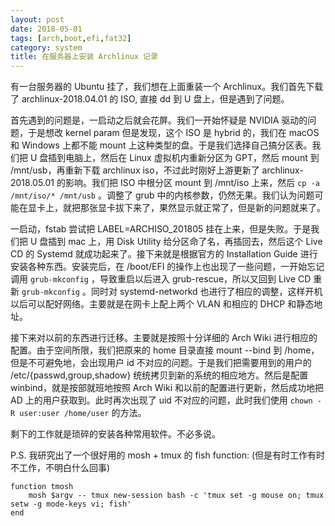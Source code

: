 ```yaml
---
layout: post
date: 2018-05-01
tags: [arch,boot,efi,fat32]
category: system
title: 在服务器上安装 Archlinux 记录
---
```


有一台服务器的 Ubuntu 挂了，我们想在上面重装一个 Archlinux。我们首先下载了 archlinux-2018.04.01 的 ISO, 直接 dd 到 U 盘上，但是遇到了问题。

首先遇到的问题是，一启动之后就会花屏。我们一开始怀疑是 NVIDIA 驱动的问题，于是想改 kernel param 但是发现，这个 ISO 是 hybrid 的，我们在 macOS 和 Windows 上都不能 mount 上这种类型的盘。于是我们选择自己搞分区表。我们把 U 盘插到电脑上，然后在 Linux 虚拟机内重新分区为 GPT，然后 mount 到 /mnt/usb，再重新下载 archlinux iso，不过此时刚好上游更新了 archlinux-2018.05.01 的影响。我们把 ISO 中根分区 mount 到 /mnt/iso 上来，然后 ```cp -a /mnt/iso/* /mnt/usb``` 。调整了 grub 中的内核参数，仍然无果。我们认为问题可能在显卡上，就把那张显卡拔下来了，果然显示就正常了，但是新的问题就来了。

一启动，fstab 尝试把 LABEL=ARCHISO_201805 挂在上来，但是失败。于是我们把 U 盘插到 mac 上，用 Disk Utility 给分区命了名，再插回去，然后这个 Live CD 的 Systemd 就成功起来了。接下来就是根据官方的 Installation Guide 进行安装各种东西。安装完后，在 /boot/EFI 的操作上也出现了一些问题，一开始忘记调用 `grub-mkconfig` ，导致重启以后进入 grub-rescue，所以又回到 Live CD 重新 `grub-mkconfig`  。同时对 systemd-networkd 也进行了相应的调整，这样开机以后可以配好网络。主要就是在网卡上配上两个 VLAN 和相应的 DHCP 和静态地址。

接下来对以前的东西进行迁移。主要就是按照十分详细的 Arch Wiki 进行相应的配置。由于空间所限，我们把原来的 home 目录直接 mount --bind 到 /home，但是不可避免地，会出现用户 id 不对应的问题。于是我们把需要用到的用户的 /etc/{passwd,group,shadow} 统统拷贝到新的系统的相应地方。然后是配置 winbind，就是按部就班地按照 Arch Wiki 和以前的配置进行更新，然后成功地把 AD 上的用户获取到。此时再次出现了 uid 不对应的问题，此时我们使用 `chown -R user:user /home/user` 的方法。

剩下的工作就是琐碎的安装各种常用软件。不必多说。

P.S. 我研究出了一个很好用的 mosh + tmux 的 fish function: (但是有时工作有时不工作，不明白什么回事)
``` 
function tmosh
    mosh $argv -- tmux new-session bash -c 'tmux set -g mouse on; tmux setw -g mode-keys vi; fish'
end
```

